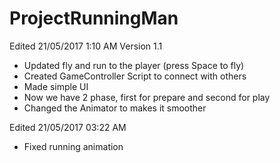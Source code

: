 # ProjectRunningMan
Edited 21/05/2017 1:10 AM
Version 1.1
- Updated fly and run to the player (press Space to fly)
- Created GameController Script to connect with others
- Made simple UI
- Now we have 2 phase, first for prepare and second for play 
- Changed the Animator to makes it smoother

Edited 21/05/2017 03:22 AM
- Fixed running animation